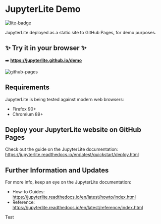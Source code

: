 # JupyterLite Demo[![lite-badge](https://jupyterlite.rtfd.io/en/latest/_static/badge.svg)](https://jupyterlite.github.io/demo)JupyterLite deployed as a static site to GitHub Pages, for demo purposes.## ✨ Try it in your browser ✨➡️ **https://jupyterlite.github.io/demo**![github-pages](https://user-images.githubusercontent.com/591645/120649478-18258400-c47d-11eb-80e5-185e52ff2702.gif)## RequirementsJupyterLite is being tested against modern web browsers:- Firefox 90+- Chromium 89+## Deploy your JupyterLite website on GitHub PagesCheck out the guide on the JupyterLite documentation: https://jupyterlite.readthedocs.io/en/latest/quickstart/deploy.html## Further Information and UpdatesFor more info, keep an eye on the JupyterLite documentation:- How-to Guides: https://jupyterlite.readthedocs.io/en/latest/howto/index.html- Reference: https://jupyterlite.readthedocs.io/en/latest/reference/index.htmlTest